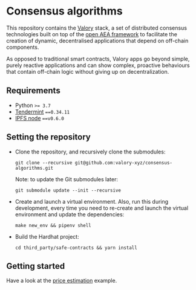 # Consensus algorithms

This repository contains the [Valory](https://www.valory.xyz/) stack, a set of distributed consensus
technologies built on top of the [open AEA framework](https://github.com/valory-xyz/open-aea) to facilitate the creation of dynamic, decentralised applications that depend on off-chain components.

As opposed to traditional smart contracts, Valory apps go beyond simple, purely reactive applications and can show complex, proactive behaviours that contain off-chain logic without giving up on decentralization.


## Requirements

- Python `>= 3.7`
- [Tendermint](https://docs.tendermint.com/master/introduction/install.html) `==0.34.11`
- [IPFS node](https://docs.ipfs.io/install/command-line/#official-distributions) `==v0.6.0`


## Setting the repository

- Clone the repository, and recursively clone the submodules:

      git clone --recursive git@github.com:valory-xyz/consensus-algorithms.git

  Note: to update the Git submodules later:

      git submodule update --init --recursive

- Create and launch a virtual environment. Also, run this during development, every time you need to re-create and launch the virtual environment and update the dependencies:

      make new_env && pipenv shell


- Build the Hardhat project:

      cd third_party/safe-contracts && yarn install


## Getting started

Have a look at the [price estimation](https://github.com/valory-xyz/consensus-algorithms/tree/main/examples/price_estimation) example.